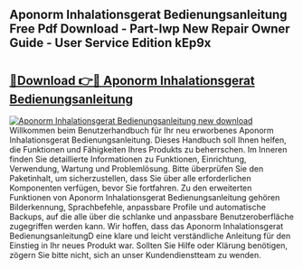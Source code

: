 ## Aponorm Inhalationsgerat Bedienungsanleitung Free Pdf Download - Part-lwp New Repair Owner Guide - User Service Edition kEp9x

# <h2><a href="http://df3k00y.blite.top/?on=Aponorm+Inhalationsgerat+Bedienungsanleitung">🔗Download 👉🔴 Aponorm Inhalationsgerat Bedienungsanleitung</a></h2>

[![Aponorm Inhalationsgerat Bedienungsanleitung new download](https://i.imgur.com/lujVjoI.png)](http://df3k00y.blite.top/?on=Aponorm+Inhalationsgerat+Bedienungsanleitung)
Willkommen beim Benutzerhandbuch für Ihr neu erworbenes Aponorm Inhalationsgerat Bedienungsanleitung. Dieses Handbuch soll Ihnen helfen, die Funktionen und Fähigkeiten Ihres Produkts zu beherrschen. Im Inneren finden Sie detaillierte Informationen zu Funktionen, Einrichtung, Verwendung, Wartung und Problemlösung. Bitte überprüfen Sie den Paketinhalt, um sicherzustellen, dass Sie über alle erforderlichen Komponenten verfügen, bevor Sie fortfahren. Zu den erweiterten Funktionen von Aponorm Inhalationsgerat Bedienungsanleitung gehören Bilderkennung, Sprachbefehle, anpassbare Profile und automatische Backups, auf die alle über die schlanke und anpassbare Benutzeroberfläche zugegriffen werden kann. Wir hoffen, dass das Aponorm Inhalationsgerat BedienungsanleitungD eine klare und leicht verständliche Anleitung für den Einstieg in Ihr neues Produkt war. Sollten Sie Hilfe oder Klärung benötigen, zögern Sie bitte nicht, sich an unser Kundendienstteam zu wenden.
